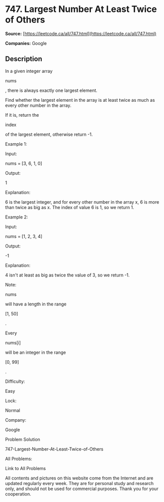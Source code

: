 # 747. Largest Number At Least Twice of Others

**Source:** [https://leetcode.ca/all/747.html](https://leetcode.ca/all/747.html)

**Companies:** Google

## Description

In a given integer array

nums

, there is always exactly one largest element.

Find whether the largest element in the array is at least twice as much as every other number
        in the array.

If it is, return the

index

of the largest element, otherwise return -1.

Example 1:

Input:

nums = [3, 6, 1, 0]

Output:

1

Explanation:

6 is the largest integer, and for every other number in the array x,
6 is more than twice as big as x.  The index of value 6 is 1, so we return 1.

Example 2:

Input:

nums = [1, 2, 3, 4]

Output:

-1

Explanation:

4 isn't at least as big as twice the value of 3, so we return -1.

Note:

nums

will have a length in the range

[1, 50]

.

Every

nums[i]

will be an integer in the range

[0, 99]

.

Difficulty:

Easy

Lock:

Normal

Company:

Google

Problem Solution

747-Largest-Number-At-Least-Twice-of-Others

All Problems:

Link to All Problems

All contents and pictures on this website come from the Internet and are updated regularly every week. They are for personal study and research only, and should not be used for commercial purposes. Thank you for your cooperation.


